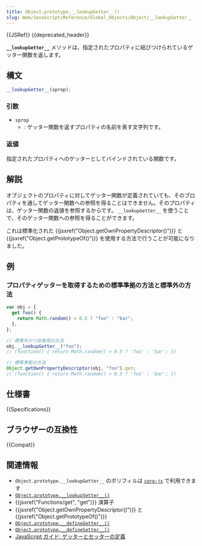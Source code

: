```yaml
---
title: Object.prototype.__lookupGetter__()
slug: Web/JavaScript/Reference/Global_Objects/Object/__lookupGetter__
---
```


{{JSRef}} {{deprecated_header}}

**`__lookupGetter__`** メソッドは、指定されたプロパティに結びつけられているゲッター関数を返します。

## 構文

```js
__lookupGetter__(sprop);
```

### 引数

- `sprop`
  - : ゲッター関数を返すプロパティの名前を表す文字列です。

### 返値

指定されたプロパティへのゲッターとしてバインドされている関数です。

## 解説

オブジェクトのプロパティに対してゲッター関数が定義されていても、そのプロパティを通してゲッター関数への参照を得ることはできません。そのプロパティは、ゲッター関数の返値を参照するからです。 `__lookupGetter__` を使うことで、そのゲッター関数への参照を得ることができます。

これは標準化された {{jsxref("Object.getOwnPropertyDescriptor()")}} と {{jsxref("Object.getPrototypeOf()")}} を使用する方法で行うことが可能になりました。

## 例

### プロパティゲッターを取得するための標準準拠の方法と標準外の方法

```js
var obj = {
  get foo() {
    return Math.random() > 0.5 ? "foo" : "bar";
  },
};

// 標準外かつ非推奨の方法
obj.__lookupGetter__("foo");
// (function() { return Math.random() > 0.5 ? 'foo' : 'bar'; })

// 標準準拠の方法
Object.getOwnPropertyDescriptor(obj, "foo").get;
// (function() { return Math.random() > 0.5 ? 'foo' : 'bar'; })
```

## 仕様書

{{Specifications}}

## ブラウザーの互換性

{{Compat}}

## 関連情報

- `Object.prototype.__lookupGetter__` のポリフィルは [`core-js`](https://github.com/zloirock/core-js#ecmascript-object) で利用できます
- [`Object.prototype.__lookupSetter__()`](/ja/docs/Web/JavaScript/Reference/Global_Objects/Object/__lookupSetter__)
- {{jsxref("Functions/get", "get")}} 演算子
- {{jsxref("Object.getOwnPropertyDescriptor()")}} と
  {{jsxref("Object.getPrototypeOf()")}}
- [`Object.prototype.__defineGetter__()`](/ja/docs/Web/JavaScript/Reference/Global_Objects/Object/__defineGetter__)
- [`Object.prototype.__defineSetter__()`](/ja/docs/Web/JavaScript/Reference/Global_Objects/Object/__defineSetter__)
- [JavaScript ガイド: ゲッターとセッターの定義](/ja/docs/Web/JavaScript/Guide/Working_with_Objects#defining_getters_and_setters)
